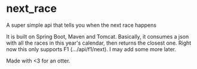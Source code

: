 # next_race
A super simple api that tells you when the next race happens

It is built on Spring Boot, Maven and Tomcat. Basically, it consumes a json with all the races in this year's calendar, then returns the closest one.
Right now this only supports F1 (.../api/f1/next). I may add some more later.

Made with <3 for an otter.

